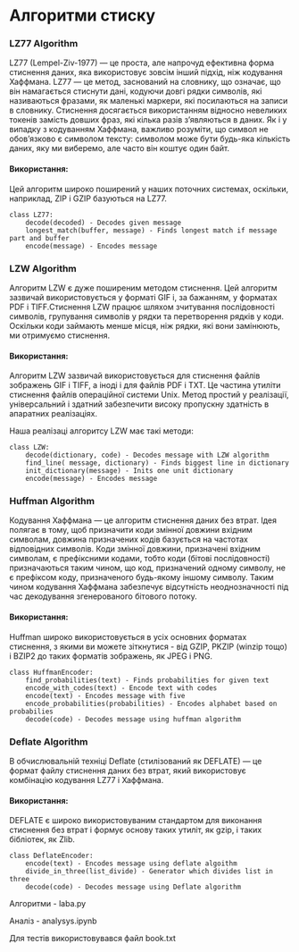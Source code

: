 # Алгоритми стиску
### LZ77 Algorithm

LZ77 (Lempel-Ziv-1977) — це проста, але напрочуд ефективна форма стиснення даних, яка використовує зовсім інший підхід, ніж кодування Хаффмана. LZ77 — це метод, заснований на словнику, що означає, що він намагається стиснути дані, кодуючи довгі рядки символів, які називаються фразами, як маленькі маркери, які посилаються на записи в словнику. Стиснення досягається використанням відносно невеликих токенів замість довших фраз, які кілька разів з’являються в даних. Як і у випадку з кодуванням Хаффмана, важливо розуміти, що символ не обов’язково є символом тексту: символом може бути будь-яка кількість даних, яку ми виберемо, але часто він коштує один байт.

#### Використання:
Цей алгоритм широко поширений у наших поточних системах, оскільки, наприклад, ZIP і GZIP базуються на LZ77.
```
class LZ77:
    decode(decoded) - Decodes given message
    longest_match(buffer, message) - Finds longest match if message part and buffer
    encode(message) - Encodes message
```



### LZW Algorithm

Алгоритм LZW є дуже поширеним методом стиснення. Цей алгоритм зазвичай використовується у форматі GIF і, за бажанням, у форматах PDF і TIFF.Стиснення LZW працює шляхом зчитування послідовності символів, групування символів у рядки та перетворення рядків у коди. Оскільки коди займають менше місця, ніж рядки, які вони замінюють, ми отримуємо стиснення.

#### Використання: 
Алгоритм LZW зазвичай використовується для стиснення файлів зображень GIF і TIFF, а іноді і для файлів PDF і TXT. Це частина утиліти стиснення файлів операційної системи Unix. Метод простий у реалізації, універсальний і здатний забезпечити високу пропускну здатність в апаратних реалізаціях.

Наша реалізаці алгоритсу LZW має такі методи:
```
class LZW:
    decode(dictionary, code) - Decodes message with LZW algorithm
    find_line( message, dictionary) - Finds biggest line in dictionary
    init_dictionary(message) - Inits one unit dictionary
    encode(message) - Encodes message 
```
### Huffman Algorithm

Кодування Хаффмана — це алгоритм стиснення даних без втрат. Ідея полягає в тому, щоб призначити коди змінної довжини вхідним символам, довжина призначених кодів базується на частотах відповідних символів.
Коди змінної довжини, призначені вхідним символам, є префіксними кодами, тобто коди (бітові послідовності) призначаються таким чином, що код, призначений одному символу, не є префіксом коду, призначеного будь-якому іншому символу. Таким чином кодування Хаффмана забезпечує відсутність неоднозначності під час декодування згенерованого бітового потоку.

#### Використання: 
Huffman широко використовується в усіх основних форматах стиснення, з якими ви можете зіткнутися - від GZIP, PKZIP (winzip тощо) і BZIP2 до таких форматів зображень, як JPEG і PNG.
```
class HuffmanEncoder:
    find_probabilities(text) - Finds probabilities for given text
    encode_with_codes(text) - Encode text with codes
    encode(text) - Encodes message with five
    encode_probabilities(probabilities) - Encodes alphabet based on probabilies
    decode(code) - Decodes message using huffman algorithm
```

### Deflate Algorithm

В обчислювальній техніці Deflate (стилізований як DEFLATE) — це формат файлу стиснення даних без втрат, який використовує комбінацію кодування LZ77 і Хаффмана.
#### Використання:
DEFLATE є широко використовуваним стандартом для виконання стиснення без втрат і формує основу таких утиліт, як gzip, і таких бібліотек, як Zlib.
```
class DeflateEncoder:
    encode(text) - Encodes message using deflate algoithm
    divide_in_three(list_divide) - Generator which divides list in three
    decode(code) - Decodes message using Deflate algorithm
```

Алгоритми - laba.py

Аналіз - analysys.ipynb

Для тестів використовувався файл book.txt
